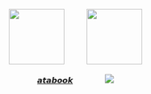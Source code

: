 <div id="header" align="center">

<img src="https://upload-os-bbs.hoyolab.com/upload/2023/10/13/145778280/dfa51c46ae0639ab57efe3bfcb15de63_9105192785529639548.gif" width="100" height="100"/>    　   　  <img src="https://64.media.tumblr.com/ba0960a689eab34146033adfbc6a68f3/29772c59ce61026c-bd/s1280x1920/9fa745e89b6be93b2c74ba31ab35bc0503dcc3aa.pnj" width="100" height="100"/>

[𝙖𝙩𝙖𝙗𝙤𝙤𝙠](https://spiritbox.atabook.org/)   　   　   　  ![](https://64.media.tumblr.com/06592d6d886110bca0ece57e52df9300/0f1dd797b5574c42-fc/s75x75_c1/b63d5e0c5531bbafd92a715baaacb9532d5b2372.gifv)    　   　   　  
